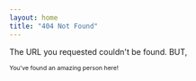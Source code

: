 ```yaml
---
layout: home
title: "404 Not Found"
---
```


The URL you requested couldn't be found. BUT,

<div style="font-size:8pt;">
    <p>
        You've found an amazing person here!
    </p>
</div>


